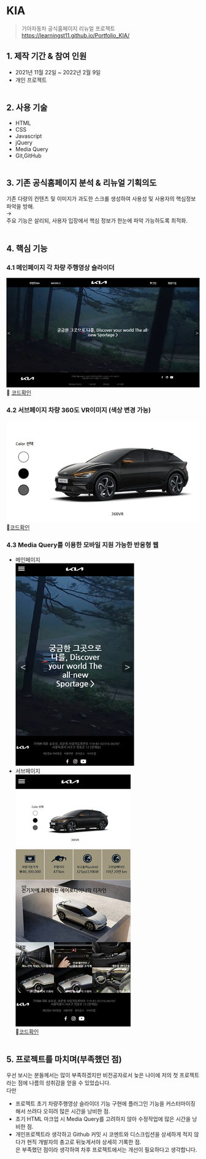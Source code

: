 # KIA
>기아자동차 공식홈페이지 리뉴얼 프로젝트<br>
>https://learningst11.github.io/Portfolio_KIA/<br>
## 1. 제작 기간 & 참여 인원
- 2021년 11월 22일 ~ 2022년 2월 9일
- 개인 프로젝트<br><br>
## 2. 사용 기술
- HTML
- CSS
- Javascript
- jQuery
- Media Query
- Git,GitHub<br><br>
## 3. 기존 공식홈페이지 분석 & 리뉴얼 기획의도
기존 다량의 컨텐츠 및 이미지가 과도한 스크롤 생성하여 사용성 및 사용자의 핵심정보 파악을 방해.<br>
→<br>
주요 기능은 살리되, 사용자 입장에서 핵심 정보가 한눈에 파악 가능하도록 최적화.<br><br>
## 4. 핵심 기능
### 4.1 메인페이지 각 차량 주행영상 슬라이더
![](https://github.com/learningst11/Portfolio_KIA/blob/93c47b1b4b28a6227752d487f07ea8c35b16fb06/images/main_capture.png)<br>
:pushpin: [코드확인](https://github.com/learningst11/Portfolio_KIA/blob/5248669c8a8040425c25fab4bedbc434904e5ad6/js/slider.js)

### 4.2 서브페이지 차량 360도 VR이미지 (색상 변경 가능)
![](https://github.com/learningst11/Portfolio_KIA/blob/5248669c8a8040425c25fab4bedbc434904e5ad6/images/360VR_capture.png)<br>
:pushpin:[코드확인](https://github.com/learningst11/Portfolio_KIA/blob/5248669c8a8040425c25fab4bedbc434904e5ad6/js/car360.js)<br>

### 4.3 Media Query를 이용한 모바일 지원 가능한 반응형 웹
- 메인페이지<br>
![](https://github.com/learningst11/Portfolio_KIA/blob/93c47b1b4b28a6227752d487f07ea8c35b16fb06/images/main(mobile)_capture.png)<br>
- 서브페이지<br>
![](https://github.com/learningst11/Portfolio_KIA/blob/93c47b1b4b28a6227752d487f07ea8c35b16fb06/images/sub(mobile)_capture.png)<br>
:pushpin:[코드확인](https://github.com/learningst11/Portfolio_KIA/blob/5248669c8a8040425c25fab4bedbc434904e5ad6/css/media.css)<br><br>

## 5. 프로젝트를 마치며(부족했던 점)
우선 보시는 분들께서는 많이 부족하겠지만 비전공자로서 늦은 나이에 저의 첫 프로젝트라는 점에 나름의 성취감을 얻을 수 있었습니다.<br>
다만<br>
- 프로젝트 초기 차량주행영상 슬라이더 기능 구현에 플러그인 기능을 커스터마이징해서 쓰려다 오히려 많은 시간을 낭비한 점.
- 초기 HTML 마크업 시 Media Query를 고려하지 않아 수정작업에 많은 시간을 낭비한 점.
- 개인프로젝트라 생각하고 Github 커밋 시 코멘트와 디스크립션을 상세하게 적지 않다가 현직 개발자의 충고로 뒤늦게서야 상세히 기록한 점.<br>
은 부족했던 점이라 생각하여 차후 프로젝트에서는 개선이 필요하다고 생각합니다.

